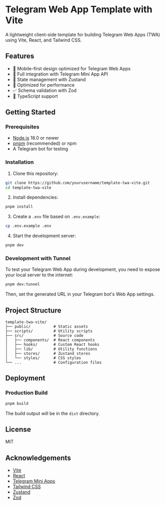 # Telegram Web App Template with Vite

A lightweight client-side template for building Telegram Web Apps (TWA) using Vite, React, and Tailwind CSS.

## Features

- 📱 Mobile-first design optimized for Telegram Web Apps
- 🔄 Full integration with Telegram Mini App API
- 💾 State management with Zustand
- 📱 Optimized for performance
- ✅ Schema validation with Zod
- 🎯 TypeScript support

## Getting Started

### Prerequisites

- [Node.js](https://nodejs.org/) 18.0 or newer
- [pnpm](https://pnpm.io/) (recommended) or npm
- A Telegram bot for testing

### Installation

1. Clone this repository:

```bash
git clone https://github.com/yourusername/template-twa-vite.git
cd template-twa-vite
```

2. Install dependencies:

```bash
pnpm install
```

3. Create a `.env` file based on `.env.example`:

```bash
cp .env.example .env
```

4. Start the development server:

```bash
pnpm dev
```

### Development with Tunnel

To test your Telegram Web App during development, you need to expose your local server to the internet:

```bash
pnpm dev:tunnel
```

Then, set the generated URL in your Telegram bot's Web App settings.

## Project Structure

```
template-twa-vite/
├── public/          # Static assets
├── scripts/         # Utility scripts
├── src/             # Source code
│   ├── components/  # React components
│   ├── hooks/       # Custom React hooks
│   ├── lib/         # Utility functions
│   ├── stores/      # Zustand stores
│   └── styles/      # CSS styles
└── ...              # Configuration files
```

## Deployment

### Production Build

```bash
pnpm build
```

The build output will be in the `dist` directory.

## License

MIT

## Acknowledgements

- [Vite](https://vitejs.dev/)
- [React](https://react.dev/)
- [Telegram Mini Apps](https://core.telegram.org/bots/webapps)
- [Tailwind CSS](https://tailwindcss.com/)
- [Zustand](https://github.com/pmndrs/zustand)
- [Zod](https://github.com/colinhacks/zod)
